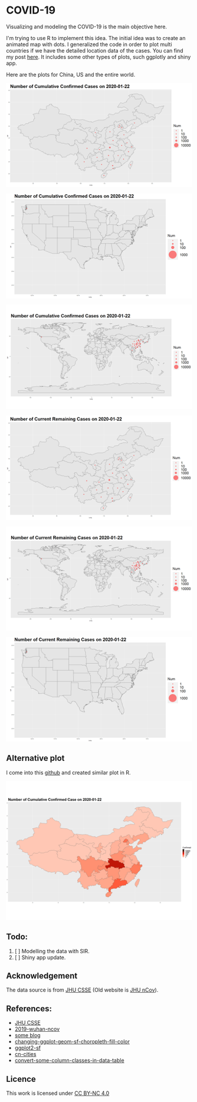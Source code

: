 # COVID-19

Visualizing and modeling the COVID-19 is the main objective here. 

I'm trying to use R to implement this idea. The initial idea was to create an animated map with dots. I generalized the code in order to plot multi countries if we have the detailed location data of the cases. You can find my post [here](https://zhongjzsb.com/posts/baobao-posts/covid-19/). It includes some other types of plots, such ggplotly and shiny app.

Here are the plots for China, US and the entire world.

![animate_china](./static/images/china_confirmed.gif)

![animate_us](./static/images/us_confirmed.gif)

![animate_world](./static/images/world_confirmed.gif)

![animate_china](./static/images/china_current.gif)

![animate_world](./static/images/world_current.gif)

![animate_us](./static/images/us_current.gif)


## Alternative plot

I come into this [github](https://github.com/globalcitizen/2019-wuhan-coronavirus-data/) and created similar plot in R.

![china_polygon_animate](./static/images/china_polygon_confirmed.gif)


## Todo:

1. [ ] Modelling the data with SIR.
2. [ ] Shiny app update.

## Acknowledgement

The data source is from [JHU CSSE](https://github.com/CSSEGISandData/COVID-19) (Old website is [JHU nCov](https://systems.jhu.edu/research/public-health/ncov/)).

## References:
- [JHU CSSE](https://systems.jhu.edu/research/public-health/ncov/)
- [2019-wuhan-ncov](https://github.com/globalcitizen/2019-wuhan-coronavirus-data/)
- [some blog](http://boazsobrado.com/blog/2019/01/13/where-i-was-in-2018/)
- [changing-ggplot-geom-sf-choropleth-fill-color](https://stackoverflow.com/questions/48288183/changing-ggplot-geom-sf-choropleth-fill-colors)
- [ggplot2-sf](https://www.r-spatial.org/r/2018/10/25/ggplot2-sf.html)
- [cn-cities](https://simplemaps.com/data/cn-cities)
- [convert-some-column-classes-in-data-table](https://stackoverflow.com/questions/32940580/convert-some-column-classes-in-data-table)

## Licence

This work is licensed under <a href="https://creativecommons.org/licenses/by-nc/4.0/" target="_blank" rel="noopener">CC BY-NC 4.0</a>

